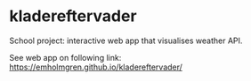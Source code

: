 # kladereftervader
School project: interactive web app that visualises weather API.

See web app on following link: https://emholmgren.github.io/kladereftervader/
